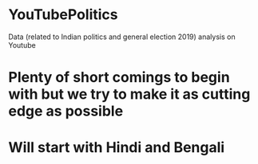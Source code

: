 
# YouTubePolitics
Data (related to Indian politics and general election 2019) analysis on Youtube 
# Plenty of short comings to begin with but we try to make it as cutting edge as possible
# Will start with Hindi and Bengali
